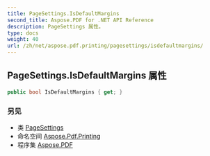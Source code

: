 ```yaml
---
title: PageSettings.IsDefaultMargins
second_title: Aspose.PDF for .NET API Reference
description: PageSettings 属性。
type: docs
weight: 40
url: /zh/net/aspose.pdf.printing/pagesettings/isdefaultmargins/
---
```

## PageSettings.IsDefaultMargins 属性

```csharp
public bool IsDefaultMargins { get; }
```

### 另见

* 类 [PageSettings](../)
* 命名空间 [Aspose.Pdf.Printing](../../../aspose.pdf.printing/)
* 程序集 [Aspose.PDF](../../../)